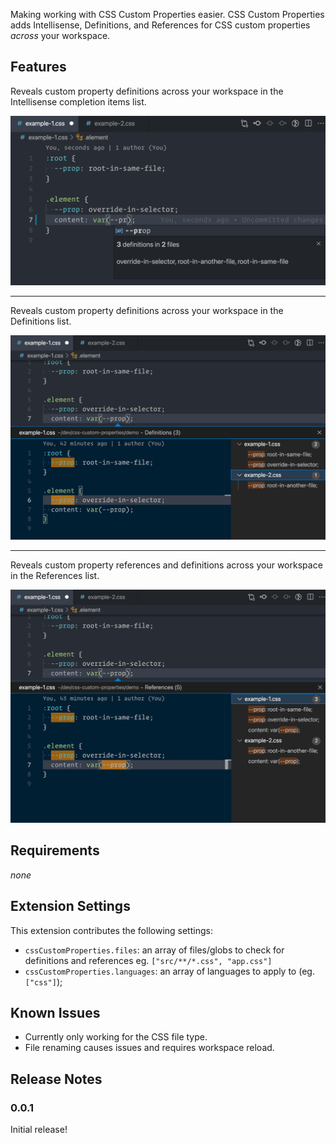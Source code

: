 Making working with CSS Custom Properties easier. CSS Custom Properties adds Intellisense, Definitions, and References for CSS custom properties _across_ your workspace.

## Features

Reveals custom property definitions across your workspace in the Intellisense completion items list.

![CSS Custom Properties Intellisense](screenshots/css-custom-props-intellisense.png)

---

Reveals custom property definitions across your workspace in the Definitions list.

![CSS Custom Properties Definitions](screenshots/css-custom-props-go-to-definition.png)

---

Reveals custom property references and definitions across your workspace in the References list.

![CSS Custom Properties References](screenshots/css-custom-props-go-to-references.png)

## Requirements

_none_

## Extension Settings

This extension contributes the following settings:

- `cssCustomProperties.files`: an array of files/globs to check for definitions and references eg. `["src/**/*.css", "app.css"]`
- `cssCustomProperties.languages`: an array of languages to apply to (eg. `["css"]`);

## Known Issues

- Currently only working for the CSS file type.
- File renaming causes issues and requires workspace reload.

## Release Notes

### 0.0.1

Initial release!

